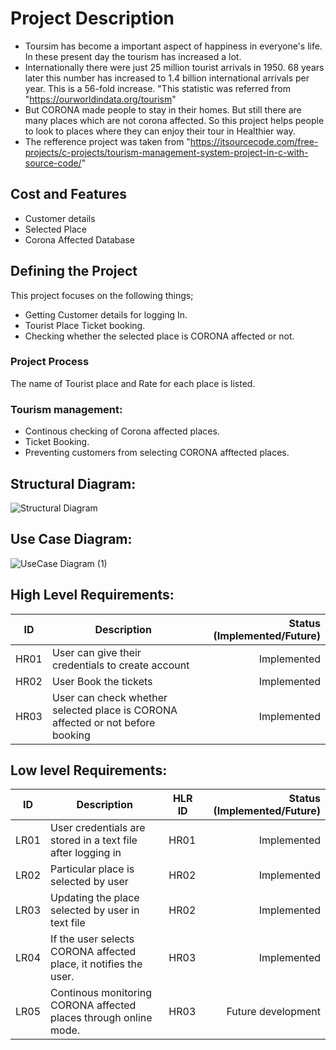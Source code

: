 
# Project Description
 
* Toursim has become a important aspect of happiness in everyone's life. In these present day the tourism has increased a lot. 
* Internationally there were just 25 million tourist arrivals in 1950. 68 years later this number has increased to 1.4 billion international arrivals per year. This is a 56-fold increase. "This statistic was referred from "https://ourworldindata.org/tourism"
* But CORONA made people to stay in their homes. But still there are many places which are not corona affected. So this project helps people to look to places where they can enjoy their tour in Healthier way.
* The refference project was taken from "https://itsourcecode.com/free-projects/c-projects/tourism-management-system-project-in-c-with-source-code/"
 
## Cost and Features

* Customer details
* Selected Place
* Corona Affected Database

## Defining the Project
This project focuses on the following things;
* Getting Customer details for logging In.
* Tourist Place Ticket booking.
* Checking whether the selected place is CORONA affected or not.

### Project Process
The name of Tourist place and Rate for each place is listed.
### Tourism management:
* Continous checking of Corona affected places.
* Ticket Booking.
* Preventing customers from selecting CORONA afftected places. 
## Structural Diagram:
![Structural Diagram](https://user-images.githubusercontent.com/80767144/114964772-ffd9b580-9e8c-11eb-8467-fa9db10b0b3d.png)
## Use Case Diagram:
![UseCase Diagram (1)](https://user-images.githubusercontent.com/80767144/114964770-fd775b80-9e8c-11eb-9ec8-5344179c58ea.png)

## High Level Requirements:

ID | Description | Status (Implemented/Future)
----- | ------------|----------:
HR01  | User can give their credentials to create account | Implemented |
HR02  | User Book the tickets | Implemented |
HR03  | User can check whether selected place is CORONA affected or not before booking| Implemented |

##  Low level Requirements:


ID | Description | HLR ID| Status (Implemented/Future)
----- | ------------- |-------- | -------:
LR01  | User credentials are stored in a text file after logging in| HR01 |Implemented
LR02 | Particular place is selected by user | HR02 | Implemented
LR03 | Updating the place selected by user in text file | HR02 | Implemented
LR04 | If the user selects CORONA affected place, it notifies the user. | HR03 | Implemented 
LR05 | Continous monitoring CORONA affected places through online mode.| HR03 | Future development
